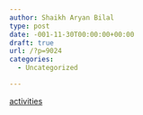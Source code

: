 ```yaml
---
author: Shaikh Aryan Bilal
type: post
date: -001-11-30T00:00:00+00:00
draft: true
url: /?p=9024
categories:
  - Uncategorized

---
```

<a title="zSpace Activities for Education" href="http://edu.zspace.com/activities" target="_blank" rel="noopener">activities</a>